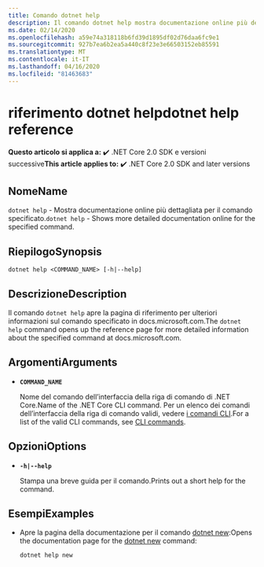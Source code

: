 ```yaml
---
title: Comando dotnet help
description: Il comando dotnet help mostra documentazione online più dettagliata per il comando specificato.
ms.date: 02/14/2020
ms.openlocfilehash: a59e74a318118b6fd39d1895df02d76daa6fc9e1
ms.sourcegitcommit: 927b7ea6b2ea5a440c8f23e3e66503152eb85591
ms.translationtype: MT
ms.contentlocale: it-IT
ms.lasthandoff: 04/16/2020
ms.locfileid: "81463683"
---
```

# <a name="dotnet-help-reference"></a><span data-ttu-id="7d3a3-103">riferimento dotnet help</span><span class="sxs-lookup"><span data-stu-id="7d3a3-103">dotnet help reference</span></span>

<span data-ttu-id="7d3a3-104">**Questo articolo si applica a:** ✔️ .NET Core 2.0 SDK e versioni successive</span><span class="sxs-lookup"><span data-stu-id="7d3a3-104">**This article applies to:** ✔️ .NET Core 2.0 SDK and later versions</span></span>

## <a name="name"></a><span data-ttu-id="7d3a3-105">Nome</span><span class="sxs-lookup"><span data-stu-id="7d3a3-105">Name</span></span>

<span data-ttu-id="7d3a3-106">`dotnet help` - Mostra documentazione online più dettagliata per il comando specificato.</span><span class="sxs-lookup"><span data-stu-id="7d3a3-106">`dotnet help` - Shows more detailed documentation online for the specified command.</span></span>

## <a name="synopsis"></a><span data-ttu-id="7d3a3-107">Riepilogo</span><span class="sxs-lookup"><span data-stu-id="7d3a3-107">Synopsis</span></span>

```dotnetcli
dotnet help <COMMAND_NAME> [-h|--help]
```

## <a name="description"></a><span data-ttu-id="7d3a3-108">Descrizione</span><span class="sxs-lookup"><span data-stu-id="7d3a3-108">Description</span></span>

<span data-ttu-id="7d3a3-109">Il comando `dotnet help` apre la pagina di riferimento per ulteriori informazioni sul comando specificato in docs.microsoft.com.</span><span class="sxs-lookup"><span data-stu-id="7d3a3-109">The `dotnet help` command opens up the reference page for more detailed information about the specified command at docs.microsoft.com.</span></span>

## <a name="arguments"></a><span data-ttu-id="7d3a3-110">Argomenti</span><span class="sxs-lookup"><span data-stu-id="7d3a3-110">Arguments</span></span>

- **`COMMAND_NAME`**

  <span data-ttu-id="7d3a3-111">Nome del comando dell’interfaccia della riga di comando di .NET Core.</span><span class="sxs-lookup"><span data-stu-id="7d3a3-111">Name of the .NET Core CLI command.</span></span> <span data-ttu-id="7d3a3-112">Per un elenco dei comandi dell’interfaccia della riga di comando validi, vedere [i comandi CLI](index.md#cli-commands).</span><span class="sxs-lookup"><span data-stu-id="7d3a3-112">For a list of the valid CLI commands, see [CLI commands](index.md#cli-commands).</span></span>

## <a name="options"></a><span data-ttu-id="7d3a3-113">Opzioni</span><span class="sxs-lookup"><span data-stu-id="7d3a3-113">Options</span></span>

- **`-h|--help`**

  <span data-ttu-id="7d3a3-114">Stampa una breve guida per il comando.</span><span class="sxs-lookup"><span data-stu-id="7d3a3-114">Prints out a short help for the command.</span></span>

## <a name="examples"></a><span data-ttu-id="7d3a3-115">Esempi</span><span class="sxs-lookup"><span data-stu-id="7d3a3-115">Examples</span></span>

- <span data-ttu-id="7d3a3-116">Apre la pagina della documentazione per il comando [dotnet new](dotnet-new.md):</span><span class="sxs-lookup"><span data-stu-id="7d3a3-116">Opens the documentation page for the [dotnet new](dotnet-new.md) command:</span></span>

  ```dotnetcli
  dotnet help new
  ```
